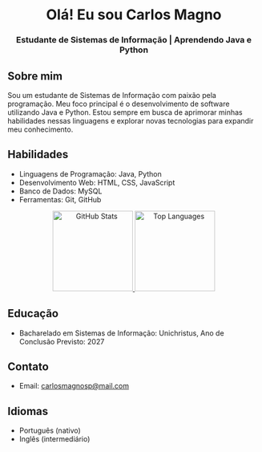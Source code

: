 <div align="center">
  <h1>Olá! Eu sou Carlos Magno</h1>
  <h3>Estudante de Sistemas de Informação | Aprendendo Java e Python</h3>
</div>

## Sobre mim
Sou um estudante de Sistemas de Informação com paixão pela programação. Meu foco principal é o desenvolvimento de software utilizando Java e Python. Estou sempre em busca de aprimorar minhas habilidades nessas linguagens e explorar novas tecnologias para expandir meu conhecimento.

## Habilidades
- Linguagens de Programação: Java, Python
- Desenvolvimento Web: HTML, CSS, JavaScript
- Banco de Dados: MySQL
- Ferramentas: Git, GitHub
  
<div align="center">
  <a href="https://github.com/carlosMagnoDev">
    <img height="160em" src="https://github-readme-stats.vercel.app/api?username=carlosMagnoDev&show_icons=true&theme=cobalt&include_all_commits=true style="border: 1px solid white; border-radius: 5px;" alt="GitHub Stats""/>
    <img height="160em" src="https://github-readme-stats.vercel.app/api/top-langs/?username=carlosMagnoDev&layout=compact&langs_count=7&theme=cobalt style="border: 1px solid white; border-radius: 5px;" alt="Top Languages" "/>
  </a>
</div>

## Educação
- Bacharelado em Sistemas de Informação: Unichristus, Ano de Conclusão Previsto: 2027

## Contato
- Email: carlosmagnosp@mail.com

## Idiomas
- Português (nativo)
- Inglês (intermediário)
